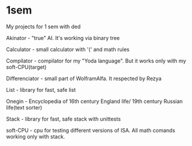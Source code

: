 # 1sem

My projects for 1 sem with ded


  Akinator - "true" AI. It's working via binary tree

  Calculator - small calculator with '(' and math rules

  Compilator - compilator for my "Yoda language". But it works only with my soft-CPU(target)

  Differenciator - small part of WolframAlfa. It respected by Rezya

  List - library for fast, safe list

  Onegin - Encyclopedia of 16th century England life/ 19th century Russian life(text sorter)

  Stack - library for fast, safe stack with unittests

  soft-CPU - cpu for testing different versions of ISA. All math comands working only with stack.
